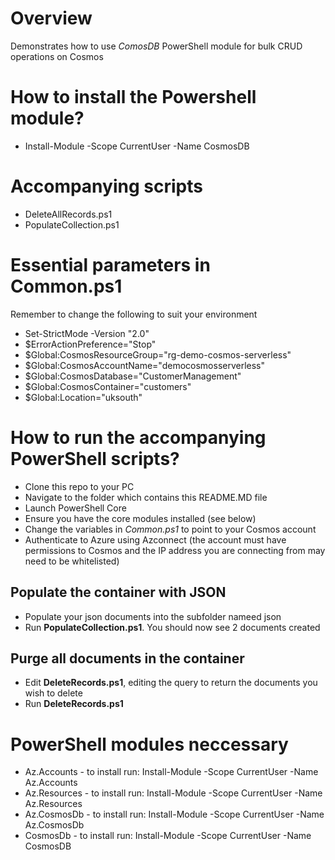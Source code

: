 # Overview
Demonstrates how to use *ComosDB* PowerShell module for bulk CRUD operations on Cosmos

# How to install the Powershell module?
- Install-Module -Scope CurrentUser -Name CosmosDB

# Accompanying scripts
- DeleteAllRecords.ps1
- PopulateCollection.ps1

# Essential parameters in Common.ps1
Remember to change the following to suit your environment
- Set-StrictMode -Version "2.0"
- $ErrorActionPreference="Stop"
- $Global:CosmosResourceGroup="rg-demo-cosmos-serverless"
- $Global:CosmosAccountName="democosmosserverless"
- $Global:CosmosDatabase="CustomerManagement"
- $Global:CosmosContainer="customers"
- $Global:Location="uksouth"

# How to run the accompanying PowerShell scripts?
- Clone this repo to your PC
- Navigate to the folder which contains this README.MD file
- Launch PowerShell Core
- Ensure you have the core modules installed (see below)
- Change the variables in *Common.ps1* to point to your Cosmos account
- Authenticate to Azure using Azconnect (the account must have permissions to Cosmos and the IP address you are connecting from may need to be whitelisted)

## Populate the container with JSON
- Populate your json documents into the subfolder nameed json
- Run **PopulateCollection.ps1**. You should now see 2 documents created

## Purge all documents in the container
- Edit **DeleteRecords.ps1**, editing the query to return the documents you wish to delete
- Run **DeleteRecords.ps1**

# PowerShell modules neccessary
- Az.Accounts - to install run: Install-Module -Scope CurrentUser -Name Az.Accounts
- Az.Resources - to install run: Install-Module -Scope CurrentUser -Name Az.Resources
- Az.CosmosDb - to install run: Install-Module -Scope CurrentUser -Name Az.CosmosDb
- CosmosDb - to install run: Install-Module -Scope CurrentUser -Name CosmosDB